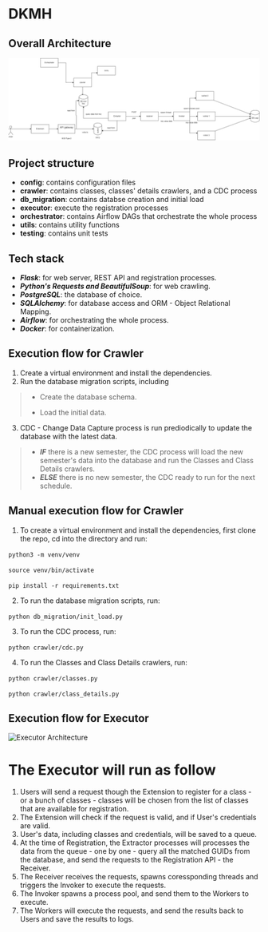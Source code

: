 
# DKMH

## Overall Architecture

![Overall Architecture](dkmh.drawio.png)

## Project structure

- **config**: contains configuration files
- **crawler**: contains classes, classes' details crawlers, and a CDC process
- **db_migration**: contains databse creation and initial load
- **executor**: execute the registration processes
- **orchestrator**: contains Airflow DAGs that orchestrate the whole process
- **utils**: contains utility functions
- **testing**: contains unit tests

## Tech stack

- ***Flask***: for web server, REST API and registration processes.
- ***Python's Requests and BeautifulSoup***: for web crawling.
- ***PostgreSQL***: the database of choice.
- ***SQLAlchemy***: for database access and ORM - Object Relational Mapping.
- ***Airflow***: for orchestrating the whole process.
- ***Docker***: for containerization.

## Execution flow for Crawler

1. Create a virtual environment and install the dependencies.
2. Run the database migration scripts, including

> - Create the database schema.
>
> - Load the initial data.

3. CDC - Change Data Capture process is run prediodically to update the database with the latest data.

> - ***IF*** there is a new semester, the CDC process will load the new semester's data into the database and run the Classes and Class Details crawlers.
> - ***ELSE*** there is no new semester, the CDC ready to run for the next schedule.

## Manual execution flow for Crawler

1. To create a virtual environment and install the dependencies, first clone the repo, cd into the directory and run:

```python3 -m venv/venv```

```source venv/bin/activate```

```pip install -r requirements.txt```

2. To run the database migration scripts, run:

```python db_migration/init_load.py```

3. To run the CDC process, run:

```python crawler/cdc.py```

4. To run the Classes and Class Details crawlers, run:

```python crawler/classes.py```

```python crawler/class_details.py```

## Execution flow for Executor

![Executor Architecture](executor.drawio.png)

# The Executor will run as follow

1. Users will send a request though the Extension to register for a class - or a bunch of classes - classes will be chosen from the list of classes that are available for registration.
2. The Extension will check if the request is valid, and if User's credentials are valid.
3. User's data, including classes and credentials, will be saved to a queue.
4. At the time of Registration, the Extractor processes will processes the data from the queue - one by one - query all the matched GUIDs from the database, and send the requests to the Registration API - the Receiver.
5. The Receiver receives the requests, spawns coressponding threads and triggers the Invoker to execute the requests.
6. The Invoker spawns a process pool, and send them to the Workers to execute.
7. The Workers will execute the requests, and send the results back to Users and save the results to logs.
